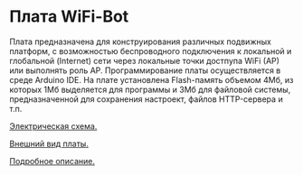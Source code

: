 # Плата WiFi-Bot #

Плата предназначена для конструирования различных подвижных платформ, с возможностью беспроводного подключения к локальной и глобальной (Internet) сети через 
локальные точки достпупа WiFi (AP) или выполнять роль AP. Программирование платы осуществляется в среде Arduino IDE. На плате установлена Flash-память объемом
4Мб, из которых 1Мб выделяется для программы и 3Мб для файловой системы, предназначенной для сохранения настроект, файлов HTTP-сервера и т.п.

[Электрическая схема.](https://bitbucket.org/lartiot/wifi-bot-code/downloads/wifi-car-schematic.pdf)


[Внешний вид платы.](https://bitbucket.org/repo/pkapBE/images/2795471447-2016-05-27_22-01-25.png)


[Подробное описание.](https://bitbucket.org/lartiot/wifi-bot-code/wiki/Home)